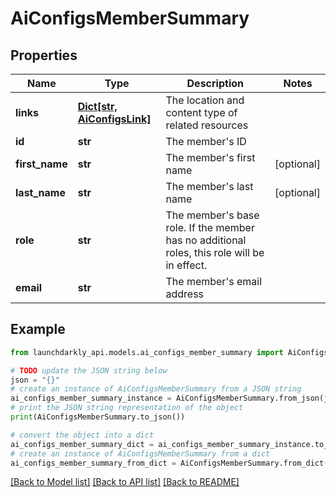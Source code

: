 # AiConfigsMemberSummary


## Properties

Name | Type | Description | Notes
------------ | ------------- | ------------- | -------------
**links** | [**Dict[str, AiConfigsLink]**](AiConfigsLink.md) | The location and content type of related resources | 
**id** | **str** | The member&#39;s ID | 
**first_name** | **str** | The member&#39;s first name | [optional] 
**last_name** | **str** | The member&#39;s last name | [optional] 
**role** | **str** | The member&#39;s base role. If the member has no additional roles, this role will be in effect. | 
**email** | **str** | The member&#39;s email address | 

## Example

```python
from launchdarkly_api.models.ai_configs_member_summary import AiConfigsMemberSummary

# TODO update the JSON string below
json = "{}"
# create an instance of AiConfigsMemberSummary from a JSON string
ai_configs_member_summary_instance = AiConfigsMemberSummary.from_json(json)
# print the JSON string representation of the object
print(AiConfigsMemberSummary.to_json())

# convert the object into a dict
ai_configs_member_summary_dict = ai_configs_member_summary_instance.to_dict()
# create an instance of AiConfigsMemberSummary from a dict
ai_configs_member_summary_from_dict = AiConfigsMemberSummary.from_dict(ai_configs_member_summary_dict)
```
[[Back to Model list]](../README.md#documentation-for-models) [[Back to API list]](../README.md#documentation-for-api-endpoints) [[Back to README]](../README.md)


